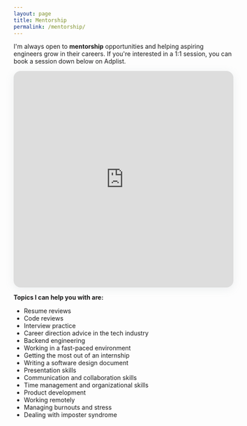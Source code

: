 ```yaml
---
layout: page
title: Mentorship
permalink: /mentorship/
---
```


I'm always open to **mentorship** opportunities and helping aspiring engineers grow in their careers. If you're interested in a 1:1 session, you can book a session down below on Adplist.
<section style="height: 496px; box-shadow: rgba(142, 151, 158, 0.15) 0px 4px 19px 0px; border-radius: 16px; overflow: hidden; width: 100%; max-width: 650px;"><iframe src="https://adplist.org/widgets/single-session?src=shehab-abdel-salam&amp;session=38654-mentorship-session" title="Mentorship Session" width="100%" height="100%" loading="lazy" style="border: 0px;"></iframe></section>
<p></p>

**Topics I can help you with are:**
- Resume reviews
- Code reviews
- Interview practice
- Career direction advice in the tech industry
- Backend engineering
- Working in a fast-paced environment
- Getting the most out of an internship
- Writing a software design document
- Presentation skills
- Communication and collaboration skills
- Time management and organizational skills
- Product development
- Working remotely
- Managing burnouts and stress
- Dealing with imposter syndrome



